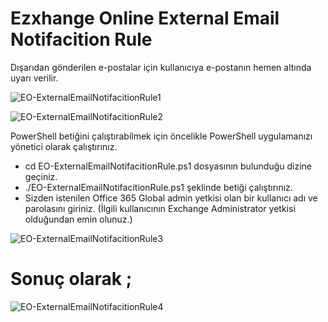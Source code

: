 # Ezxhange Online External Email Notifacition Rule
Dışarıdan gönderilen e-postalar için kullanıcıya e-postanın hemen altında uyarı verilir.

![EO-ExternalEmailNotifacitionRule1](https://user-images.githubusercontent.com/53214224/168003499-74e03dd2-cae9-4779-9dfb-bfaba92a1add.png)

![EO-ExternalEmailNotifacitionRule2](https://user-images.githubusercontent.com/53214224/168003501-5b3569a5-93e9-40ab-b424-b8970198c3fc.png)

PowerShell betiğini çalıştırabilmek için öncelikle PowerShell uygulamanızı yönetici olarak çalıştırınız.
- cd EO-ExternalEmailNotifacitionRule.ps1 dosyasının bulunduğu dizine geçiniz.
- ./EO-ExternalEmailNotifacitionRule.ps1 şeklinde betiği çalıştırınız.
- Sizden istenilen Office 365 Global admin yetkisi olan bir kullanıcı adı ve parolasını giriniz. (İlgili kullanıcının Exchange Administrator yetkisi olduğundan emin olunuz.)

![EO-ExternalEmailNotifacitionRule3](https://user-images.githubusercontent.com/53214224/168003507-04051d12-214f-43e8-801c-11d03b9eee13.png)

# Sonuç olarak ;

![EO-ExternalEmailNotifacitionRule4](https://user-images.githubusercontent.com/53214224/168004272-23f6d92c-f0e5-456e-ba36-cecda90e7294.png)
